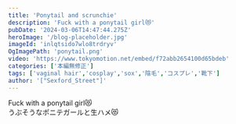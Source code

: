 ```yaml
---
title: 'Ponytail and scrunchie'
description: 'Fuck with a ponytail girl😻'
pubDate: '2024-03-06T14:47:44.275Z'
heroImage: '/blog-placeholder.jpg'
imageId: 'inlqtsido7wlo8trdryv'
OgImagePath: 'ponytail.png'
video: 'https://www.tokyomotion.net/embed/f72abb2654100d65bdeb'
categories: ['本編無修正']
tags: ['vaginal hair','cosplay','sox','陰毛','コスプレ','靴下']
author: '["Sexford_Street"]'
---
```


Fuck with a ponytail girl😻<br>
うぶそうなポニテガールと生ハメ😻





